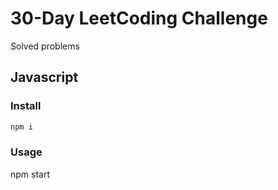 # 30-Day LeetCoding Challenge

Solved problems

## Javascript

### Install


```bash
npm i
```

### Usage

npm start
